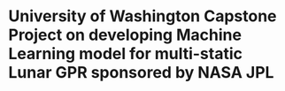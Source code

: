 # University of Washington Capstone Project on developing Machine Learning model for multi-static Lunar GPR sponsored by NASA JPL
